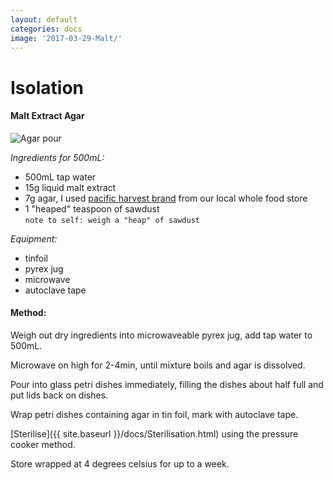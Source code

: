 ```yaml
---
layout: default
categories: docs
image: '2017-03-29-Malt/'
---
```


# Isolation

#### Malt Extract Agar
![Agar pour]({{site.baseurl}}{{site.imageurl}}{{page.image}}20170329_160752.jpg)

_Ingredients for 500mL:_

- 500mL tap water
- 15g liquid malt extract
- 7g agar, I used [pacific harvest brand](http://www.pacificharvest.co.nz/products/agar-powder/) from our local whole food store
- 1 "heaped" teaspoon of sawdust  
`note to self: weigh a "heap" of sawdust`

_Equipment:_

 - tinfoil
 - pyrex jug
 - microwave
 - autoclave tape

#### Method:

Weigh out dry ingredients into microwaveable pyrex jug, add tap water to 500mL.

Microwave on high for 2-4min, until mixture boils and agar is dissolved.

Pour into glass petri dishes immediately, filling the dishes about half full and put lids back on dishes.

Wrap petri dishes containing agar in tin foil, mark with autoclave tape.

[Sterilise]({{ site.baseurl }}/docs/Sterilisation.html) using the pressure cooker method.

Store wrapped at 4 degrees celsius for up to a week.  
